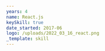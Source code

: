 ```yaml
---
years: 4
name: React.js
keySkill: true
date_started: 2017-06
logo: /uploads/2022_03_16_react.png
_template: skill
---
```


